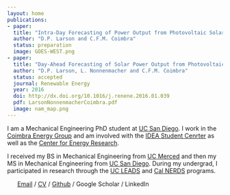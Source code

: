 ```yaml
---
layout: home
publications:
- paper:
  title: "Intra-Day Forecasting of Power Output from Photovoltaic Solar Plants"
  author: "D.P. Larson and C.F.M. Coimbra"
  status: preparation
  image: GOES-WEST.png
- paper:
  title: "Day-Ahead Forecasting of Solar Power Output from Photovoltaic Plants"
  author: "D.P. Larson, L. Nonnenmacher and C.F.M. Coimbra"
  status: accepted
  journal: Renewable Energy
  year: 2016
  doi: http://dx.doi.org/10.1016/j.renene.2016.01.039
  pdf: LarsonNonnenmacherCoimbra.pdf
  image: nam_map.png
---
```


I am a Mechanical Engineering PhD student at [UC San Diego](http://ucsd.edu). I work in the [Coimbra Energy Group](http://coimbra.ucsd.edu/) and am involved with the [IDEA Student Cenrter](http://idea.ucsd.edu/) as well as the [Center for Energy Research](http://cer.ucsd.edu/).

I received my BS in Mechanical Engineering from [UC Merced](http://www.ucmerced.edu/) and then my MS in Mechanical Engineering from [UC San Diego](http://ucsd.edu). During my undergrad, I participated in research through the [UC LEADS](http://ogs-leads.ucsd.edu/) and [Cal NERDS](http://ucberkeleynerds.com) programs.

&nbsp; &nbsp; &nbsp; [Email](mailto:dplarson@ucsd.edu) / <a markdown="0" href="{{ site.url }}/David_Larson.pdf">CV</a> / [Github](https://github.com/dplarson) / Google Scholar / LinkedIn
